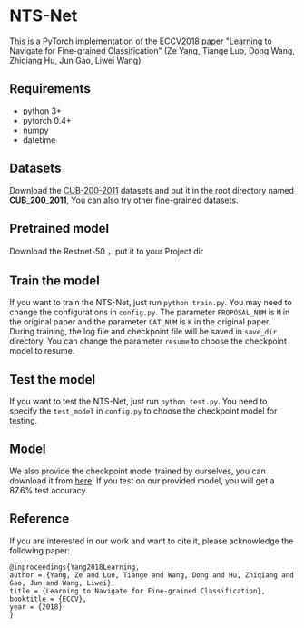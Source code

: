 # NTS-Net

This is a PyTorch implementation of the ECCV2018 paper "Learning to Navigate for Fine-grained Classification" (Ze Yang, Tiange Luo, Dong Wang, Zhiqiang Hu, Jun Gao, Liwei Wang).

## Requirements
- python 3+
- pytorch 0.4+
- numpy
- datetime

## Datasets
Download the [CUB-200-2011](http://www.vision.caltech.edu/visipedia-data/CUB-200-2011/CUB_200_2011.tgz) datasets and put it in the root directory named **CUB_200_2011**, You can also try other fine-grained datasets.

## Pretrained model

Download the Restnet-50 ，put it to your Project dir

## Train the model
If you want to train the NTS-Net, just run ``python train.py``. You may need to change the configurations in ``config.py``. The parameter ``PROPOSAL_NUM`` is ``M`` in the original paper and the parameter ``CAT_NUM`` is ``K`` in the original paper. During training, the log file and checkpoint file will be saved in ``save_dir`` directory. You can change the parameter ``resume`` to choose the checkpoint model to resume.

## Test the model
If you want to test the NTS-Net, just run ``python test.py``. You need to specify the ``test_model`` in ``config.py`` to choose the checkpoint model for testing.

## Model
We also provide the checkpoint model trained by ourselves, you can download it from [here](https://drive.google.com/file/d/1F-eKqPRjlya5GH2HwTlLKNSPEUaxCu9H/view?usp=sharing). If you test on our provided model, you will get a 87.6% test accuracy.

## Reference
If you are interested in our work and want to cite it, please acknowledge the following paper:

```
@inproceedings{Yang2018Learning,
author = {Yang, Ze and Luo, Tiange and Wang, Dong and Hu, Zhiqiang and Gao, Jun and Wang, Liwei},
title = {Learning to Navigate for Fine-grained Classification},
booktitle = {ECCV},
year = {2018}
}
```
